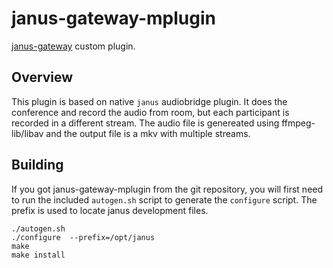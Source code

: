 janus-gateway-mplugin
==========================
[janus-gateway](https://github.com/meetecho/janus-gateway) custom plugin.


Overview
--------
This plugin is based on native `janus` audiobridge plugin. It does the conference and record the audio from room, but each participant is recorded in a different stream. The audio file is genereated using ffmpeg-lib/libav and the output file is a mkv with multiple streams.

Building
--------
If you got janus-gateway-mplugin from the git repository, you will first need to run the included `autogen.sh` script to generate the `configure` script.  The prefix is used to locate janus development files.

```
./autogen.sh
./configure  --prefix=/opt/janus
make
make install
```
